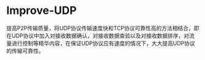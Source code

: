 # Improve-UDP

提高P2P传输质量，将UDP协议传输速度快和TCP协议可靠性高的方法相结合，即在UDP协议中加入对接收数据确认，对接收数据查验以及对接收数据排序，对流量进行控制等精华内容，在保证UDP协议应有速度的情况下，大大提高UDP协议的传输可靠性。
